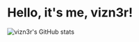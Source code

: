# Hello, it's me, vizn3r!

![vizn3r's GitHub stats](https://github-readme-stats.vercel.app/api?username=vizn3r&show_icons=true&theme=outrun)
